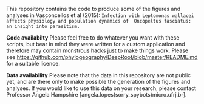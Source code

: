 This repository contains the code to produce some of the figures and analyses in Vasconcellos et al (2015): ``Infection with Leptomonas wallacei affects physiology and population dynamics of  Oncopeltus fasciatus: an insight into parasitism.`` 

**Code availabilty**
Please feel free to do whatever you want with these scripts, but bear in mind they were written for a custom application and therefore may contain monstrous hacks just to make things work.
Please see https://github.com/phylogeography/DeepRoot/blob/master/README.md for a suitable licence.

**Data availability**
Please note that the data in this repository are not public yet, and are there only to make possible the generation of the figures and analyses.
If you would like to use this data on your research, please contact Professor Angela Hampshire [angela.lopes(sorry_spybots)micro.ufrj.br].


